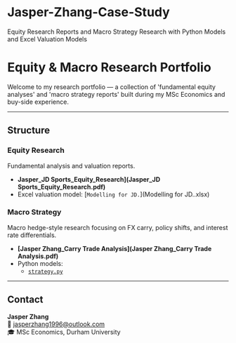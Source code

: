 # Jasper-Zhang-Case-Study
Equity Research Reports and Macro Strategy Research with Python Models and Excel Valuation Models

#  Equity & Macro Research Portfolio

Welcome to my research portfolio — a collection of 'fundamental equity analyses' and 'macro strategy reports' built during my MSc Economics and buy-side experience.

--------------------------------------------------------------------------------------------------------------------------------------------------------------------

##  Structure

###  Equity Research
Fundamental analysis and valuation reports.
- **Jasper_JD Sports_Equity_Research](Jasper_JD Sports_Equity_Research.pdf)**
- Excel valuation model: [`Modelling for JD.`](Modelling for JD..xlsx)

###  Macro Strategy
Macro hedge-style research focusing on FX carry, policy shifts, and interest rate differentials.
- **[Jasper Zhang_Carry Trade Analysis](Jasper Zhang_Carry Trade Analysis.pdf)**
- Python models:
  - [`strategy.py`](strategy.py)



---

##  Contact
**Jasper Zhang**  
📧 [jasperzhang1996@outlook.com](jasperzhang1996@outlook.com)  
🎓 MSc Economics, Durham University  
